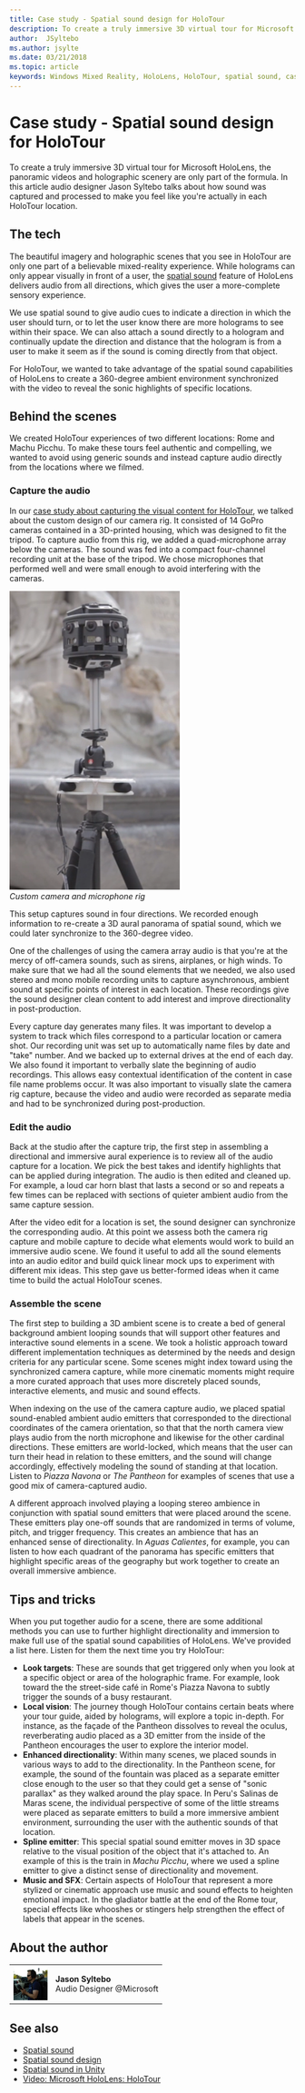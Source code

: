 ```yaml
---
title: Case study - Spatial sound design for HoloTour
description: To create a truly immersive 3D virtual tour for Microsoft HoloLens, the panoramic videos and holographic scenery are only part of the formula.
author:  JSyltebo
ms.author: jsylte
ms.date: 03/21/2018
ms.topic: article
keywords: Windows Mixed Reality, HoloLens, HoloTour, spatial sound, case study
---
```




# Case study - Spatial sound design for HoloTour

To create a truly immersive 3D virtual tour for Microsoft HoloLens, the panoramic videos and holographic scenery are only part of the formula. In this article audio designer Jason Syltebo talks about how sound was captured and processed to make you feel like you're actually in each HoloTour location.

## The tech

The beautiful imagery and holographic scenes that you see in HoloTour are only one part of a believable mixed-reality experience. While holograms can only appear visually in front of a user, the [spatial sound](spatial-sound.md) feature of HoloLens delivers audio from all directions, which gives the user a more-complete sensory experience.

We use spatial sound to give audio cues to indicate a direction in which the user should turn, or to let the user know there are more holograms to see within their space. We can also attach a sound directly to a hologram and continually update the direction and distance that the hologram is from a user to make it seem as if the sound is coming directly from that object.

For HoloTour, we wanted to take advantage of the spatial sound capabilities of HoloLens to create a 360-degree ambient environment synchronized with the video to reveal the sonic highlights of specific locations.

## Behind the scenes

We created HoloTour experiences of two different locations: Rome and Machu Picchu. To make these tours feel authentic and compelling, we wanted to avoid using generic sounds and instead capture audio directly from the locations where we filmed.

### Capture the audio

In our [case study about capturing the visual content for HoloTour](case-study-capturing-and-creating-content-for-holotour.md), we talked about the custom design of our camera rig. It consisted of 14 GoPro cameras contained in a 3D-printed housing, which was designed to fit the tripod. To capture audio from this rig, we added a quad-microphone array below the cameras. The sound was fed into a compact four-channel recording unit at the base of the tripod. We chose microphones that performed well and were small enough to avoid interfering with the cameras.

![Custom camera and microphone rig](images/camera-rig-microphones-300px.png)<br>
*Custom camera and microphone rig*

This setup captures sound in four directions. We recorded enough information to re-create a 3D aural panorama of spatial sound, which we could later synchronize to the 360-degree video.

One of the challenges of using the camera array audio is that you're at the mercy of off-camera sounds, such as sirens, airplanes, or high winds. To make sure that we had all the sound elements that we needed, we also used stereo and mono mobile recording units to capture asynchronous, ambient sound at specific points of interest in each location. These recordings give the sound designer clean content to add interest and improve directionality in post-production.

Every capture day generates many files. It was important to develop a system to track which files correspond to a particular location or camera shot. Our recording unit was set up to automatically name files by date and "take" number. And we backed up to external drives at the end of each day. We also found it important to verbally slate the beginning of audio recordings. This allows easy contextual identification of the content in case file name problems occur. It was also important to visually slate the camera rig capture, because the video and audio were recorded as separate media and had to be synchronized during post-production.

### Edit the audio

Back at the studio after the capture trip, the first step in assembling a directional and immersive aural experience is to review all of the audio capture for a location. We pick the best takes and identify highlights that can be applied during integration. The audio is then edited and cleaned up. For example, a loud car horn blast that lasts a second or so and repeats a few times can be replaced with sections of quieter ambient audio from the same capture session.

After the video edit for a location is set, the sound designer can synchronize the corresponding audio. At this point we assess both the camera rig capture and mobile capture to decide what elements would work to build an immersive audio scene. We found it useful to add all the sound elements into an audio editor and build quick linear mock ups to experiment with different mix ideas. This step gave us better-formed ideas when it came time to build the actual HoloTour scenes.

### Assemble the scene

The first step to building a 3D ambient scene is to create a bed of general background ambient looping sounds that will support other features and interactive sound elements in a scene. We took a holistic approach toward different implementation techniques as determined by the needs and design criteria for any particular scene. Some scenes might index toward using the synchronized camera capture, while more cinematic moments might require a more curated approach that uses more discretely placed sounds, interactive elements, and music and sound effects.

When indexing on the use of the camera capture audio, we placed spatial sound-enabled ambient audio emitters that corresponded to the directional coordinates of the camera orientation, so that that the north camera view plays audio from the north microphone and likewise for the other cardinal directions. These emitters are world-locked, which means that the user can turn their head in relation to these emitters, and the sound will change accordingly, effectively modeling the sound of standing at that location. Listen to *Piazza Navona* or *The Pantheon* for examples of scenes that use a good mix of camera-captured audio.

A different approach involved playing a looping stereo ambience in conjunction with spatial sound emitters that were placed around the scene. These emitters play one-off sounds that are randomized in terms of volume, pitch, and trigger frequency. This creates an ambience that has an enhanced sense of directionality. In *Aguas Calientes*, for example, you can listen to how each quadrant of the panorama has specific emitters that highlight specific areas of the geography but work together to create an overall immersive ambience.

## Tips and tricks

When you put together audio for a scene, there are some additional methods you can use to further highlight directionality and immersion to make full use of the spatial sound capabilities of HoloLens. We've provided a list here. Listen for them the next time you try HoloTour:
* **Look targets**: These are sounds that get triggered only when you look at a specific object or area of the holographic frame. For example, look toward the the street-side café in Rome's Piazza Navona to subtly trigger the sounds of a busy restaurant.
* **Local vision**: The journey though HoloTour contains certain beats where your tour guide, aided by holograms, will explore a topic in-depth. For instance, as the façade of the Pantheon dissolves to reveal the oculus, reverberating audio placed as a 3D emitter from the inside of the Pantheon encourages the user to explore the interior model.
* **Enhanced directionality**: Within many scenes, we placed sounds in various ways to add to the directionality. In the Pantheon scene, for example, the sound of the fountain was placed as a separate emitter close enough to the user so that they could get a sense of "sonic parallax" as they walked around the play space. In Peru's Salinas de Maras scene, the individual perspective of some of the little streams were placed as separate emitters to build a more immersive ambient environment, surrounding the user with the authentic sounds of that location.
* **Spline emitter**: This special spatial sound emitter moves in 3D space relative to the visual position of the object that it's attached to. An example of this is the train in *Machu Picchu*, where we used a spline emitter to give a distinct sense of directionality and movement.
* **Music and SFX**: Certain aspects of HoloTour that represent a more stylized or cinematic approach use music and sound effects to heighten emotional impact. In the gladiator battle at the end of the Rome tour, special effects like whooshes or stingers help strengthen the effect of labels that appear in the scenes.

## About the author

<table style="border-collapse:collapse">
<tr>
<td style="border-style: none" width="60px"><img alt="Picture of Jason Syltebo" width="60" height="60" src="images/syltebo.png"></td>
<td style="border-style: none"><b>Jason Syltebo</b><br>Audio Designer @Microsoft</td>
</tr>
</table>

## See also
* [Spatial sound](spatial-sound.md)
* [Spatial sound design](spatial-sound-design.md)
* [Spatial sound in Unity](spatial-sound-in-unity.md)
* [Video: Microsoft HoloLens: HoloTour](https://www.youtube.com/watch?v=pLd9WPlaMpY)

 
